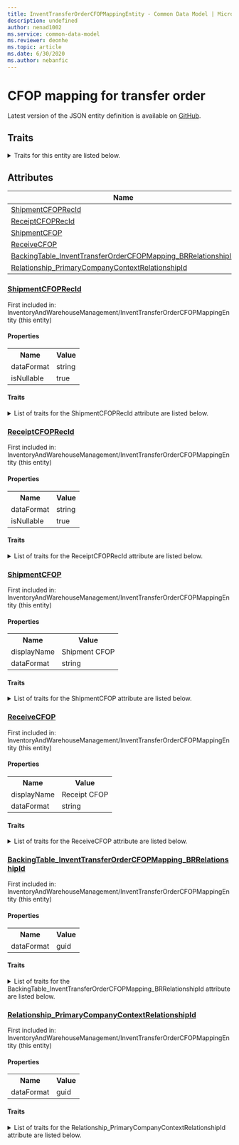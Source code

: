 ```yaml
---
title: InventTransferOrderCFOPMappingEntity - Common Data Model | Microsoft Docs
description: undefined
author: nenad1002
ms.service: common-data-model
ms.reviewer: deonhe
ms.topic: article
ms.date: 6/30/2020
ms.author: nebanfic
---
```


# CFOP mapping for transfer order

  
 Latest version of the JSON entity definition is available on <a href="https://github.com/Microsoft/CDM/tree/master/schemaDocuments/core/operationsCommon/Entities/SupplyChain/InventoryAndWarehouseManagement/InventTransferOrderCFOPMappingEntity.cdm.json" target="_blank">GitHub</a>.  

## Traits

<details>
<summary>Traits for this entity are listed below.  
</summary>

**is.CDM.entityVersion**  
  <table><tr><th>Parameter</th><th>Value</th><th>Data type</th><th>Explanation</th></tr><tr><td>versionNumber</td><td>"1.0"</td><td>string</td><td>semantic version number of the entity</td></tr></table>

**is.application.releaseVersion**  
  <table><tr><th>Parameter</th><th>Value</th><th>Data type</th><th>Explanation</th></tr><tr><td>releaseVersion</td><td>"10.0.13.0"</td><td>string</td><td>semantic version number of the application introducing this entity</td></tr></table>

**is.localized.displayedAs**  
  Holds the list of language specific display text for an object.  <table><tr><th>Parameter</th><th>Value</th><th>Data type</th><th>Explanation</th></tr><tr><td>localizedDisplayText</td><td><table><tr><th>languageTag</th><th>displayText</th></tr><tr><td>en</td><td>CFOP mapping for transfer order</td></tr></table></td><td>entity</td><td>a reference to the constant entity holding the list of localized text</td></tr></table>

</details>

## Attributes

|Name|Description|First Included in Instance|
|---|---|---|
|[ShipmentCFOPRecId](#ShipmentCFOPRecId)||<a href="InventTransferOrderCFOPMappingEntity.md" target="_blank">InventoryAndWarehouseManagement/InventTransferOrderCFOPMappingEntity</a>|
|[ReceiptCFOPRecId](#ReceiptCFOPRecId)||<a href="InventTransferOrderCFOPMappingEntity.md" target="_blank">InventoryAndWarehouseManagement/InventTransferOrderCFOPMappingEntity</a>|
|[ShipmentCFOP](#ShipmentCFOP)||<a href="InventTransferOrderCFOPMappingEntity.md" target="_blank">InventoryAndWarehouseManagement/InventTransferOrderCFOPMappingEntity</a>|
|[ReceiveCFOP](#ReceiveCFOP)||<a href="InventTransferOrderCFOPMappingEntity.md" target="_blank">InventoryAndWarehouseManagement/InventTransferOrderCFOPMappingEntity</a>|
|[BackingTable_InventTransferOrderCFOPMapping_BRRelationshipId](#BackingTable_InventTransferOrderCFOPMapping_BRRelationshipId)||<a href="InventTransferOrderCFOPMappingEntity.md" target="_blank">InventoryAndWarehouseManagement/InventTransferOrderCFOPMappingEntity</a>|
|[Relationship_PrimaryCompanyContextRelationshipId](#Relationship_PrimaryCompanyContextRelationshipId)||<a href="InventTransferOrderCFOPMappingEntity.md" target="_blank">InventoryAndWarehouseManagement/InventTransferOrderCFOPMappingEntity</a>|

### <a href=#ShipmentCFOPRecId name="ShipmentCFOPRecId">ShipmentCFOPRecId</a>

First included in: InventoryAndWarehouseManagement/InventTransferOrderCFOPMappingEntity (this entity)  

#### Properties

<table><tr><th>Name</th><th>Value</th></tr><tr><td>dataFormat</td><td>string</td></tr><tr><td>isNullable</td><td>true</td></tr></table>

#### Traits

<details>
<summary>List of traits for the ShipmentCFOPRecId attribute are listed below.</summary>

**is.dataFormat.character**  
**is.dataFormat.big**  
**is.dataFormat.array**  
**is.nullable**  
The attribute value may be set to NULL.  

**is.dataFormat.character**  
**is.dataFormat.array**  
</details>

### <a href=#ReceiptCFOPRecId name="ReceiptCFOPRecId">ReceiptCFOPRecId</a>

First included in: InventoryAndWarehouseManagement/InventTransferOrderCFOPMappingEntity (this entity)  

#### Properties

<table><tr><th>Name</th><th>Value</th></tr><tr><td>dataFormat</td><td>string</td></tr><tr><td>isNullable</td><td>true</td></tr></table>

#### Traits

<details>
<summary>List of traits for the ReceiptCFOPRecId attribute are listed below.</summary>

**is.dataFormat.character**  
**is.dataFormat.big**  
**is.dataFormat.array**  
**is.nullable**  
The attribute value may be set to NULL.  

**is.dataFormat.character**  
**is.dataFormat.array**  
</details>

### <a href=#ShipmentCFOP name="ShipmentCFOP">ShipmentCFOP</a>

First included in: InventoryAndWarehouseManagement/InventTransferOrderCFOPMappingEntity (this entity)  

#### Properties

<table><tr><th>Name</th><th>Value</th></tr><tr><td>displayName</td><td>Shipment CFOP</td></tr><tr><td>dataFormat</td><td>string</td></tr></table>

#### Traits

<details>
<summary>List of traits for the ShipmentCFOP attribute are listed below.</summary>

**is.dataFormat.character**  
**is.dataFormat.big**  
**is.dataFormat.array**  
**is.localized.displayedAs**  
Holds the list of language specific display text for an object.  <table><tr><th>Parameter</th><th>Value</th><th>Data type</th><th>Explanation</th></tr><tr><td>localizedDisplayText</td><td><table><tr><th>languageTag</th><th>displayText</th></tr><tr><td>en</td><td>Shipment CFOP</td></tr></table></td><td>entity</td><td>a reference to the constant entity holding the list of localized text</td></tr></table>

**is.dataFormat.character**  
**is.dataFormat.array**  
</details>

### <a href=#ReceiveCFOP name="ReceiveCFOP">ReceiveCFOP</a>

First included in: InventoryAndWarehouseManagement/InventTransferOrderCFOPMappingEntity (this entity)  

#### Properties

<table><tr><th>Name</th><th>Value</th></tr><tr><td>displayName</td><td>Receipt CFOP</td></tr><tr><td>dataFormat</td><td>string</td></tr></table>

#### Traits

<details>
<summary>List of traits for the ReceiveCFOP attribute are listed below.</summary>

**is.dataFormat.character**  
**is.dataFormat.big**  
**is.dataFormat.array**  
**is.localized.displayedAs**  
Holds the list of language specific display text for an object.  <table><tr><th>Parameter</th><th>Value</th><th>Data type</th><th>Explanation</th></tr><tr><td>localizedDisplayText</td><td><table><tr><th>languageTag</th><th>displayText</th></tr><tr><td>en</td><td>Receipt CFOP</td></tr></table></td><td>entity</td><td>a reference to the constant entity holding the list of localized text</td></tr></table>

**is.dataFormat.character**  
**is.dataFormat.array**  
</details>

### <a href=#BackingTable_InventTransferOrderCFOPMapping_BRRelationshipId name="BackingTable_InventTransferOrderCFOPMapping_BRRelationshipId">BackingTable_InventTransferOrderCFOPMapping_BRRelationshipId</a>

First included in: InventoryAndWarehouseManagement/InventTransferOrderCFOPMappingEntity (this entity)  

#### Properties

<table><tr><th>Name</th><th>Value</th></tr><tr><td>dataFormat</td><td>guid</td></tr></table>

#### Traits

<details>
<summary>List of traits for the BackingTable_InventTransferOrderCFOPMapping_BRRelationshipId attribute are listed below.</summary>

**is.dataFormat.character**  
**is.dataFormat.big**  
**is.dataFormat.array**  
**is.dataFormat.guid**  
**means.identity.entityId**  
**is.linkedEntity.identifier**  
Marks the attribute(s) that hold foreign key references to a linked (used as an attribute) entity. This attribute is added to the resolved entity to enumerate the referenced entities.  <table><tr><th>Parameter</th><th>Value</th><th>Data type</th><th>Explanation</th></tr><tr><td>entityReferences</td><td><table><tr><th>entityReference</th><th>attributeReference</th></tr><tr><td><a href="../../../Tables/SupplyChain/Inventory/Miscellaneous/InventTransferOrderCFOPMapping_BR.md" target="_blank">/core/operationsCommon/Tables/SupplyChain/Inventory/Miscellaneous/InventTransferOrderCFOPMapping_BR.cdm.json/InventTransferOrderCFOPMapping_BR</a></td><td><a href="../../../Tables/SupplyChain/Inventory/Miscellaneous/InventTransferOrderCFOPMapping_BR.md#RecId" target="_blank">RecId</a></td></tr></table></td><td>entity</td><td>a reference to the constant entity holding the list of entity references</td></tr></table>

**is.dataFormat.guid**  
**is.dataFormat.character**  
**is.dataFormat.array**  
</details>

### <a href=#Relationship_PrimaryCompanyContextRelationshipId name="Relationship_PrimaryCompanyContextRelationshipId">Relationship_PrimaryCompanyContextRelationshipId</a>

First included in: InventoryAndWarehouseManagement/InventTransferOrderCFOPMappingEntity (this entity)  

#### Properties

<table><tr><th>Name</th><th>Value</th></tr><tr><td>dataFormat</td><td>guid</td></tr></table>

#### Traits

<details>
<summary>List of traits for the Relationship_PrimaryCompanyContextRelationshipId attribute are listed below.</summary>

**is.dataFormat.character**  
**is.dataFormat.big**  
**is.dataFormat.array**  
**is.dataFormat.guid**  
**means.identity.entityId**  
**is.linkedEntity.identifier**  
Marks the attribute(s) that hold foreign key references to a linked (used as an attribute) entity. This attribute is added to the resolved entity to enumerate the referenced entities.  <table><tr><th>Parameter</th><th>Value</th><th>Data type</th><th>Explanation</th></tr><tr><td>entityReferences</td><td><table><tr><th>entityReference</th><th>attributeReference</th></tr><tr><td><a href="../../../Tables/Finance/Ledger/Main/CompanyInfo.md" target="_blank">/core/operationsCommon/Tables/Finance/Ledger/Main/CompanyInfo.cdm.json/CompanyInfo</a></td><td><a href="../../../Tables/Finance/Ledger/Main/CompanyInfo.md#RecId" target="_blank">RecId</a></td></tr></table></td><td>entity</td><td>a reference to the constant entity holding the list of entity references</td></tr></table>

**is.dataFormat.guid**  
**is.dataFormat.character**  
**is.dataFormat.array**  
</details>
